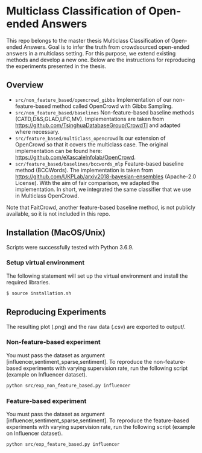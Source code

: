 # Multiclass Classification of Open-ended Answers
This repo belongs to the master thesis Multiclass Classification of Open-ended Answers. Goal is to infer the truth from crowdsourced open-ended answers in a multiclass setting. For this purpose, we extend existing methods and develop a new one. Below are the instructions for reproducing the experiments presented in the thesis.

## Overview
   * `src/non_feature_based/opencrowd_gibbs` Implementation of our non-feature-based method called OpenCrowd with Gibbs Sampling.
   * `src/non_feature_based/baselines` Non-feature-based baseline methods (CATD,D&S,GLAD,LFC,MV). Implementations are taken from https://github.com/TsinghuaDatabaseGroup/CrowdTI and adapted where necessary.
   * `src/feature_based/multiclass_opencrowd` Is our extension of OpenCrowd so that it covers the multiclass case. The original implementation can be found here: https://github.com/eXascaleInfolab/OpenCrowd.
   * `scr/feature_based/baselines/bccwords_mlp` Feature-based baseline method (BCCWords). The implementation is taken from https://github.com/UKPLab/arxiv2018-bayesian-ensembles (Apache-2.0 License). With the aim of fair comparison, we adapted the implementation. In short, we integrated the same classifier that we use in Multiclass OpenCrowd.

Note that FaitCrowd, another feature-based baseline method, is not publicly available, so it is not included in this repo.

## Installation (MacOS/Unix)
Scripts were successfully tested with Python 3.6.9.

### Setup virtual environment
The following statement will set up the virtual environment and install the required libraries.

``` bash 
$ source installation.sh
```

## Reproducing Experiments
The resulting plot (.png) and the raw data (.csv) are exported to output/. 

### Non-feature-based experiment
You must pass the dataset as argument [influencer,sentiment_sparse,sentiment]. To reproduce the non-feature-based experiments with varying supervision rate, run the following script (example on Influencer dataset).
``` bash
python src/exp_non_feature_based.py influencer
```

### Feature-based experiment
You must pass the dataset as argument [influencer,sentiment_sparse,sentiment]. To reproduce the feature-based experiments with varying supervision rate, run the following script (example on Influencer dataset).
``` bash
python src/exp_feature_based.py influencer
```
